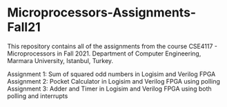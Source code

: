 # Microprocessors-Assignments-Fall21
This repository contains all of the assignments from the course CSE4117 - Microprocessors in Fall 2021. Department of Computer Engineering, Marmara University, Istanbul, Turkey.

Assignment 1: Sum of squared odd numbers in Logisim and Verilog FPGA  
Assignment 2: Pocket Calculator in Logisim and Verilog FPGA using polling  
Assignment 3: Adder and Timer in Logisim and Verilog FPGA using both polling and interrupts  

